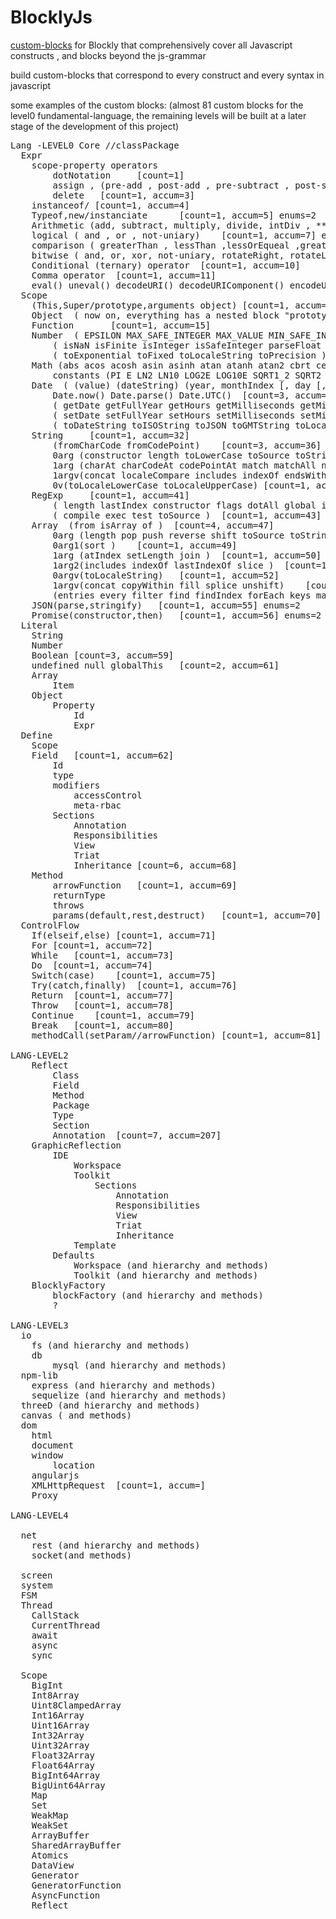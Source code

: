 # BlocklyJs
<a href="https://developers.google.com/blockly/guides/create-custom-blocks/overview">custom-blocks</a> for Blockly that comprehensively cover all Javascript constructs , and blocks beyond the js-grammar

build custom-blocks that correspond to every construct and every syntax in javascript

some examples of the custom blocks: (almost 81 custom blocks for the level0 fundamental-language, the remaining levels will be built at a later stage of the development of this project)
<pre>
Lang -LEVEL0 Core //classPackage
  Expr
	scope-property operators
		dotNotation		[count=1]
		assign , (pre-add , post-add , pre-subtract , post-subtract)(+= , -= , *=,/=,%=,<<=,>>=,>>>=,&=,^=,|=,Destructuring-assignment-arrayOrObj) [count=1, accum=2] enums=17
		delete	 [count=1, accum=3]
	instanceof/	[count=1, accum=4]
	Typeof,new/instanciate		[count=1, accum=5] enums=2
	Arithmetic (add, subtract, multiply, divide, intDiv , ** )	[count=1, accum=6] enums=6
	logical ( and , or , not-uniary)	[count=1, accum=7] enums=3
	comparison ( greaterThan , lessThan ,lessOrEqueal ,greaterOrEqual ,notEqual ,equal , eqStrict === , !== , in)	[count=1, accum=8] enums=7
	bitwise ( and, or, xor, not-uniary, rotateRight, rotateLeft, shiftLeft)	[count=1, accum=9] enums=7
	Conditional (ternary) operator	[count=1, accum=10]
	Comma operator	[count=1, accum=11]
	eval() uneval() decodeURI() decodeURIComponent() encodeURI() encodeURIComponent()	[count=1, accum=12] enums=6
  Scope
	(This,Super/prototype,arguments object)	[count=1, accum=13] enums=3
	Object <constructor> ( now on, everything has a nested block "prototype")	[count=1, accum=14]
	Function 	<constructor>	[count=1, accum=15]
	Number <constructor> ( EPSILON MAX_SAFE_INTEGER MAX_VALUE MIN_SAFE_INTEGER MIN_VALUE NaN NEGATIVE_INFINITY POSITIVE_INFINITY)	[count=2, accum=17] enums=8
		( isNaN isFinite isInteger isSafeInteger parseFloat parseInt)	[count=1, accum=18] enums=6
		( toExponential toFixed toLocaleString toPrecision )	[count=4, accum=22]
	Math (abs acos acosh asin asinh atan atanh atan2 cbrt ceil floor clz32 exp cos cosh expm1 fround hypot imul log log1p log10 log2 max min pow random round sign sin sinh sqrt tan tanh trunc )	[count=1, accum=23] enums=35
		constants (PI E LN2 LN10 LOG2E LOG10E SQRT1_2 SQRT2 )	[count=1, accum=24] enums=8
	Date <constructor> ( (value) (dateString) (year, monthIndex [, day [, hours [, minutes [, seconds [, milliseconds]]]]]) )	[count=1, accum=25] enums=3
		Date.now() Date.parse() Date.UTC()	[count=3, accum=28]
		( getDate getFullYear getHours getMilliseconds getMinutes getMonth getSeconds getTime getUTCDate getUTCFullYear getUTCHours getUTCMilliseconds getUTCMinutes getUTCMonth getUTCSeconds getYear getDay getTimezoneOffset getUTCDay )	[count=1, accum=29] enums=19
		( setDate setFullYear setHours setMilliseconds setMinutes setMonth setSeconds setTime setUTCDate setUTCFullYear setUTCHours setUTCMilliseconds setUTCMinutes setUTCMonth setUTCSeconds setYear )	[count=1, accum=30] enums=16
		( toDateString toISOString toJSON toGMTString toLocaleDateString toLocaleFormat toLocaleString toLocaleTimeString toSource toString toTimeString toUTCString valueOf )	[count=1, accum=31] enums=48
	String <constructor>	[count=1, accum=32]
		(fromCharCode fromCodePoint)	[count=3, accum=36]
		0arg (constructor length toLowerCase toSource toString toUpperCase trim trimStart trimLeft trimEnd trimRight valueOf )	[count=1, accum=37] enums=12
		1arg (charAt charCodeAt codePointAt match matchAll normalize repeat search split )	[count=1, accum=38] enums=9
		1argv(concat localeCompare includes indexOf endsWith lastIndexOf padEnd padStart replace slice startsWith substr substring )	[count=1, accum=39] enums=13
		0v(toLocaleLowerCase toLocaleUpperCase)	[count=1, accum=40] enums=2
	RegExp <constructor>	[count=1, accum=41]
		( length lastIndex constructor flags dotAll global ignoreCase multiline source sticky unicode )	[count=1, accum=42] enums=11
		( compile exec test toSource )	[count=1, accum=43] enums=4
	Array <constructor> (from isArray of )	[count=4, accum=47]
		0arg (length pop push reverse shift toSource toString )	[count=1, accum=48] enums=7
		0arg1(sort )	[count=1, accum=49]
		1arg (atIndex setLength join )	[count=1, accum=50] enums=3
		1arg2(includes indexOf lastIndexOf slice )	[count=1, accum=51] enums=4
		0argv(toLocaleString)	[count=1, accum=52]
		1argv(concat copyWithin fill splice unshift)	[count=1, accum=53] enums=5
		(entries every filter find findIndex forEach keys map reduce reduceRight some values)	[count=1, accum=54] enums=12
	JSON(parse,stringify)	[count=1, accum=55] enums=2 
	Promise(constructor,then)	[count=1, accum=56] enums=2 
  Literal
	String
	Number
	Boolean	[count=3, accum=59]
	undefined null globalThis	[count=2, accum=61]
	Array
		Item
	Object
		Property
			Id
			Expr
  Define
	Scope
	Field	[count=1, accum=62]
		Id
		type
		modifiers
			accessControl
			meta-rbac
		Sections
			Annotation
			Responsibilities
			View
			Triat
			Inheritance	[count=6, accum=68]
	Method
		arrowFunction	[count=1, accum=69]
		returnType
		throws
		params(default,rest,destruct)	[count=1, accum=70]
  ControlFlow
	If(elseif,else)	[count=1, accum=71]
	For	[count=1, accum=72]
	While	[count=1, accum=73]
	Do	[count=1, accum=74]
	Switch(case)	[count=1, accum=75]
	Try(catch,finally)	[count=1, accum=76]
	Return	[count=1, accum=77]
	Throw	[count=1, accum=78]
	Continue	[count=1, accum=79]
	Break	[count=1, accum=80]
	methodCall(setParam//arrowFunction)	[count=1, accum=81]

LANG-LEVEL2
	Reflect
		Class
		Field
		Method
		Package
		Type
		Section
		Annotation	[count=7, accum=207]
	GraphicReflection
		IDE
			Workspace
			Toolkit
				Sections
					Annotation
					Responsibilities
					View
					Triat
					Inheritance
			Template
		Defaults
			Workspace (and hierarchy and methods)
			Toolkit (and hierarchy and methods)
	BlocklyFactory
		blockFactory (and hierarchy and methods)
		?

LANG-LEVEL3
  io
	fs (and hierarchy and methods)
	db
		mysql (and hierarchy and methods)
  npm-lib
	express (and hierarchy and methods)
	sequelize (and hierarchy and methods)
  threeD (and hierarchy and methods)
  canvas ( and methods)
  dom
	html
	document
	window
		location
	angularjs
	XMLHttpRequest	[count=1, accum=]
	Proxy

LANG-LEVEL4

  net
	rest (and hierarchy and methods)
	socket(and methods)

  screen
  system
  FSM
  Thread
	CallStack
	CurrentThread
	await
	async
	sync

  Scope
	BigInt
	Int8Array
	Uint8ClampedArray
	Int16Array
	Uint16Array
	Int32Array
	Uint32Array
	Float32Array
	Float64Array
	BigInt64Array
	BigUint64Array
	Map
	Set
	WeakMap
	WeakSet
	ArrayBuffer
	SharedArrayBuffer 
	Atomics 
	DataView
	Generator
	GeneratorFunction
	AsyncFunction 
	Reflect
</pre>
